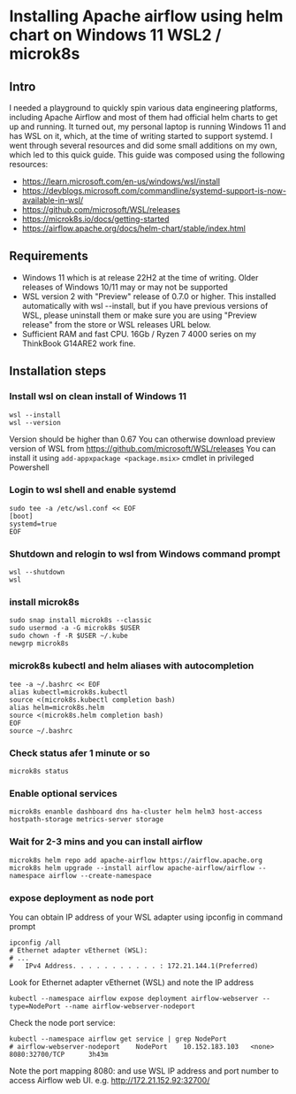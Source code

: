# Installing Apache airflow using helm chart on Windows 11 WSL2 / microk8s
## Intro
I needed a playground to quickly spin various data engineering platforms, including Apache Airflow and most of them had official helm charts to get up and running. It turned out, my personal laptop is running Windows 11 and has WSL on it, which, at the time of writing started to support systemd. I went through several resources and did some small additions on my own, which led to this quick guide.
This guide was composed using the following resources:
- https://learn.microsoft.com/en-us/windows/wsl/install
- https://devblogs.microsoft.com/commandline/systemd-support-is-now-available-in-wsl/
- https://github.com/microsoft/WSL/releases
- https://microk8s.io/docs/getting-started
- https://airflow.apache.org/docs/helm-chart/stable/index.html
## Requirements
- Windows 11 which is at release 22H2 at the time of writing. Older releases of Windows 10/11 may or may not be supported
- WSL version 2 with "Preview" release of 0.7.0 or higher. This installed automatically with wsl --install, but if you have previous versions of WSL, please uninstall them or make sure you are using "Preview release" from the store or WSL releases URL below.
- Sufficient RAM and fast CPU. 16Gb / Ryzen 7 4000 series on my ThinkBook G14ARE2 work fine.
## Installation steps
### Install wsl on clean install of Windows 11
```
wsl --install
wsl --version
```
Version should be higher than 0.67
You can otherwise download preview version of WSL from https://github.com/microsoft/WSL/releases
You can install it using ```add-appxpackage <package.msix>``` cmdlet in privileged Powershell

### Login to wsl shell and enable systemd
```
sudo tee -a /etc/wsl.conf << EOF
[boot]
systemd=true
EOF
```

### Shutdown and relogin to wsl from Windows command prompt
```
wsl --shutdown
wsl
```

### install microk8s

```
sudo snap install microk8s --classic
sudo usermod -a -G microk8s $USER
sudo chown -f -R $USER ~/.kube
newgrp microk8s
```
### microk8s kubectl and helm aliases with autocompletion
```
tee -a ~/.bashrc << EOF
alias kubectl=microk8s.kubectl
source <(microk8s.kubectl completion bash)
alias helm=microk8s.helm
source <(microk8s.helm completion bash)
EOF
source ~/.bashrc
```
### Check status afer 1 minute or so
```
microk8s status
```
### Enable optional services
```
microk8s enanble dashboard dns ha-cluster helm helm3 host-access hostpath-storage metrics-server storage         
```
### Wait for 2-3 mins and you can install airflow
```
microk8s helm repo add apache-airflow https://airflow.apache.org
microk8s helm upgrade --install airflow apache-airflow/airflow --namespace airflow --create-namespace
```

### expose deployment as node port
You can obtain IP address of your WSL adapter using ipconfig in command prompt
```
ipconfig /all
# Ethernet adapter vEthernet (WSL):
# ...
#   IPv4 Address. . . . . . . . . . . : 172.21.144.1(Preferred)
```
Look for Ethernet adapter vEthernet (WSL) and note the IP address
```
kubectl --namespace airflow expose deployment airflow-webserver --type=NodePort --name airflow-webserver-nodeport
```
Check the node port service:
```
kubectl --namespace airflow get service | grep NodePort
# airflow-webserver-nodeport    NodePort    10.152.183.103   <none>        8080:32700/TCP      3h43m
```
Note the port mapping 8080:<destination> and use WSL IP address and port number to access Airflow web UI.
e.g. http://172.21.152.92:32700/